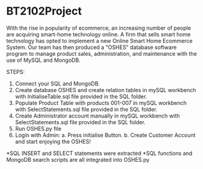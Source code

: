 # BT2102Project
With the rise in popularity of ecommerce, an increasing number of people are acquiring smart-home technology online. A firm that sells smart home technology has opted to implement a new Online Smart Home Ecommerce System. Our team has then produced a "OSHES" database software program to manage product sales, administration, and maintenance with the use of MySQL and MongoDB.

STEPS:
  1. Connect your SQL and MongoDB.
  2. Create database OSHES and create relation tables in mySQL workbench with InitialiseTable.sql file provided in the SQL folder.
  3. Populate Product Table with products 001-007 in mySQL workbench with SelectStatements.sql file provided in the SQL folder.
  4. Create Administrator account manually in mySQL workbench with SelectStatements.sql file provided in the SQL folder.
  5. Run OSHES.py file
  6. Login with Admin:
    a. Press initialise Button.
    b. Create Customer Account and start enjoying the OSHES!

  *SQL INSERT and SELECT statements were extracted
  *SQL functions and MongoDB search scripts are all integrated into OSHES.py
   
